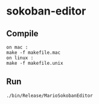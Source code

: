 # sokoban-editor

## Compile
```
on mac :
make -f makefile.mac
on linux :
make -f makefile.unix 
```

## Run
```
./bin/Release/MarioSokobanEditor
```
